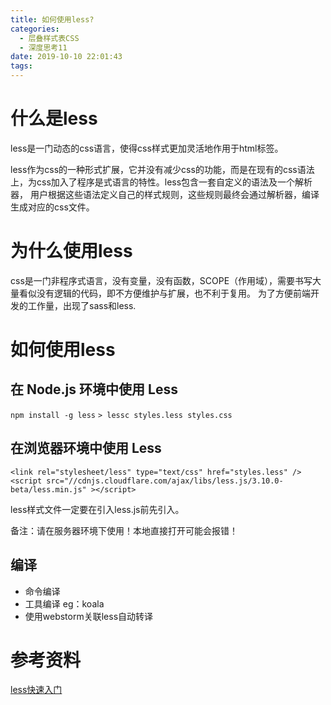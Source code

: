 ```yaml
---
title: 如何使用less?
categories:
  - 层叠样式表CSS
  - 深度思考11
date: 2019-10-10 22:01:43
tags:
---
```

# 什么是less

less是一门动态的css语言，使得css样式更加灵活地作用于html标签。

less作为css的一种形式扩展，它并没有减少css的功能，而是在现有的css语法上，为css加入了程序是式语言的特性。less包含一套自定义的语法及一个解析器， 用户根据这些语法定义自己的样式规则，这些规则最终会通过解析器，编译生成对应的css文件。

# 为什么使用less

css是一门非程序式语言，没有变量，没有函数，SCOPE（作用域），需要书写大量看似没有逻辑的代码，即不方便维护与扩展，也不利于复用。 为了方便前端开发的工作量，出现了sass和less. 



# 如何使用less

## 在 Node.js 环境中使用 Less 

`npm install -g less` `> lessc styles.less styles.css` 

## 在浏览器环境中使用 Less  
```
<link rel="stylesheet/less" type="text/css" href="styles.less" />
<script src="//cdnjs.cloudflare.com/ajax/libs/less.js/3.10.0-beta/less.min.js" ></script>
```
less样式文件一定要在引入less.js前先引入。 

备注：请在服务器环境下使用！本地直接打开可能会报错！  

## 编译

- 命令编译
- 工具编译 eg：koala
- 使用webstorm关联less自动转译 

# 参考资料

[less快速入门](https://less.bootcss.com/)